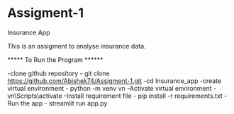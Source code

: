 # Assigment-1
Insurance App

This is an assigment to analyse insurance data.


***** To Run the Program ******

-clone github repository - git clone https://github.com/Abishek74/Assigment-1.git
-cd Insurance_app
-create virtual environment - python -m venv vn
-Activate virtual environment - vn\Scripts\activate
-Install requirement file - pip install -r requirements.txt
-Run the app - streamlit run app.py
